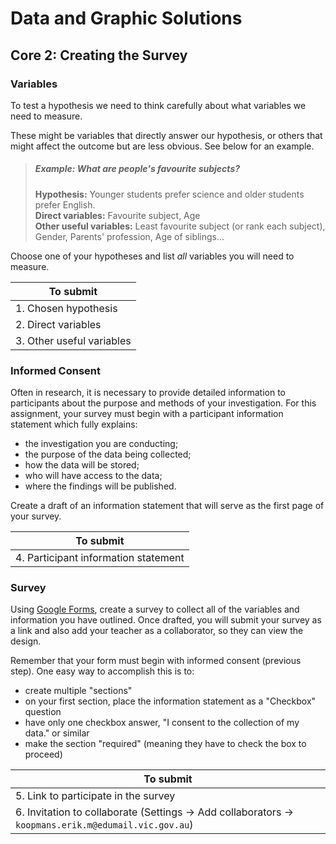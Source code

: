 # Data and Graphic Solutions

## Core 2: Creating the Survey

### Variables

To test a hypothesis we need to think carefully about what variables we need to measure.

These might be variables that directly answer our hypothesis, or others that might affect the outcome but are less obvious.
See below for an example.

> ##### Example: What are people's favourite subjects?
>**Hypothesis:** Younger students prefer science and older students prefer English.<br/>
>**Direct variables:** Favourite subject, Age<br/>
>**Other useful variables:** Least favourite subject (or rank each subject), Gender, Parents' profession, Age of siblings...

Choose one of your hypotheses and list *all* variables you will need to measure.

| To submit |
|---|
| 1. Chosen hypothesis |
| 2. Direct variables |
| 3. Other useful variables |

### Informed Consent

Often in research, it is necessary to provide detailed information to participants about the purpose and methods of your investigation.
For this assignment, your survey must begin with a participant information statement which fully explains:

- the investigation you are conducting;
- the purpose of the data being collected;
- how the data will be stored;
- who will have access to the data;
- where the findings will be published.

Create a draft of an information statement that will serve as the first page of your survey.

| To submit |
|---|
| 4. Participant information statement |

### Survey

Using [Google Forms](https://www.google.com.au/forms/about/), create a survey to collect all of the variables and information you have outlined.
Once drafted, you will submit your survey as a link and also add your teacher as a collaborator, so they can view the design.

Remember that your form must begin with informed consent (previous step).
One easy way to accomplish this is to:

- create multiple "sections"
- on your first section, place the information statement as a "Checkbox" question
- have only one checkbox answer, "I consent to the collection of my data." or similar
- make the section "required" (meaning they have to check the box to proceed)

| To submit |
|---|
| 5. Link to participate in the survey |
| 6. Invitation to collaborate (Settings -> Add collaborators -> `koopmans.erik.m@edumail.vic.gov.au`)
